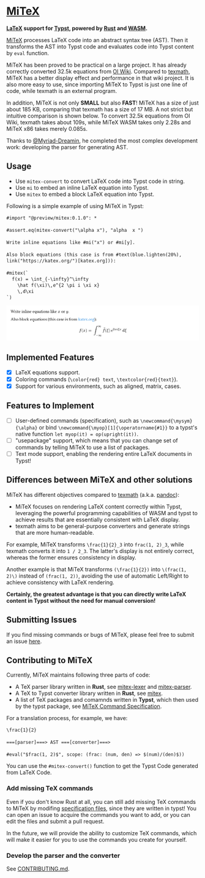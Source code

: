 # [MiTeX](https://github.com/OrangeX4/mitex)

**[LaTeX](https://www.latex-project.org/) support for [Typst](https://typst.app/), powered by [Rust](https://www.rust-lang.org/) and [WASM](https://webassembly.org/).**

[MiTeX](https://github.com/OrangeX4/mitex) processes LaTeX code into an abstract syntax tree (AST). Then it transforms the AST into Typst code and evaluates code into Typst content by `eval` function.

MiTeX has been proved to be practical on a large project. It has already correctly converted 32.5k equations from [OI Wiki](https://github.com/OI-wiki/OI-wiki). Compared to [texmath](https://github.com/jgm/texmath), MiTeX has a better display effect and performance in that wiki project. It is also more easy to use, since importing MiTeX to Typst is just one line of code, while texmath is an external program.

In addition, MiTeX is not only **SMALL** but also **FAST**! MiTeX has a size of just about 185 KB, comparing that texmath has a size of 17 MB. A not strict but intuitive comparison is shown below. To convert 32.5k equations from OI Wiki, texmath takes about 109s, while MiTeX WASM takes only 2.28s and MiTeX x86 takes merely 0.085s.

Thanks to [@Myriad-Dreamin](https://github.com/Myriad-Dreamin), he completed the most complex development work: developing the parser for generating AST.

## Usage

- Use `mitex-convert` to convert LaTeX code into Typst code in string.
- Use `mi` to embed an inline LaTeX equation into Typst.
- Use `mitex` to embed a block LaTeX equation into Typst.

Following is a simple example of using MiTeX in Typst:

```typst
#import "@preview/mitex:0.1.0": *

#assert.eq(mitex-convert("\alpha x"), "alpha  x ")

Write inline equations like #mi("x") or #mi[y].

Also block equations (this case is from #text(blue.lighten(20%), link("https://katex.org/")[katex.org])):

#mitex(`
  f(x) = \int_{-\infty}^\infty
    \hat f(\xi)\,e^{2 \pi i \xi x}
    \,d\xi
`)
```

![example](examples/example.png)

## Implemented Features

- [x] LaTeX equations support.
- [x] Coloring commands (`\color{red} text`, `\textcolor{red}{text}`).
- [x] Support for various environments, such as aligned, matrix, cases.

## Features to Implement

- [ ] User-defined commands (specification), such as `\newcommand{\mysym}{\alpha}` or bind `\newcommand{\myop}[1]{\operatorname{#1}}` to a typst's native function `let myop(it) = op(upright(it))`.
- [ ] "usepackage" support, which means that you can change set of commands by telling MiTeX to use a list of packages.
- [ ] Text mode support, enabling the rendering entire LaTeX documents in Typst!

## Differences between MiTeX and other solutions

MiTeX has different objectives compared to [texmath](https://github.com/jgm/texmath) (a.k.a. [pandoc](https://pandoc.org/)):

- MiTeX focuses on rendering LaTeX content correctly within Typst, leveraging the powerful programming capabilities of WASM and typst to achieve results that are essentially consistent with LaTeX display.
- texmath aims to be general-purpose converters and generate strings that are more human-readable.

For example, MiTeX transforms `\frac{1}{2}_3` into `frac(1, 2)_3`, while texmath converts it into `1 / 2_3`. The latter's display is not entirely correct, whereas the former ensures consistency in display.

Another example is that MiTeX transforms `(\frac{1}{2})` into `\(frac(1, 2)\)` instead of `(frac(1, 2))`, avoiding the use of automatic Left/Right to achieve consistency with LaTeX rendering.

**Certainly, the greatest advantage is that you can directly write LaTeX content in Typst without the need for manual conversion!**

## Submitting Issues

If you find missing commands or bugs of MiTeX, please feel free to submit an issue [here](https://github.com/OrangeX4/mitex/issues).

## Contributing to MiTeX

Currently, MiTeX maintains following three parts of code:

- A TeX parser library written in **Rust**, see [mitex-lexer](https://github.com/OrangeX4/mitex/tree/main/crates/mitex-lexer) and [mitex-parser](https://github.com/OrangeX4/mitex/tree/main/crates/mitex-parser).
- A TeX to Typst converter library written in **Rust**, see [mitex](https://github.com/OrangeX4/mitex/tree/main/crates/mitex).
- A list of TeX packages and comamnds written in **Typst**, which then used by the typst package, see [MiTeX Command Specification](https://github.com/OrangeX4/mitex/tree/main/packages/mitex/specs).

For a translation process, for example, we have:

```
\frac{1}{2}

===[parser]===> AST ===[converter]===>

#eval("$frac(1, 2)$", scope: (frac: (num, den) => $(num)/(den)$))
```

You can use the `#mitex-convert()` function to get the Typst Code generated from LaTeX Code.

### Add missing TeX commands

Even if you don't know Rust at all, you can still add missing TeX commands to MiTeX by modifing [specification files](https://github.com/OrangeX4/mitex/tree/main/packages/mitex/specs), since they are written in typst! You can open an issue to acquire the commands you want to add, or you can edit the files and submit a pull request.

In the future, we will provide the ability to customize TeX commands, which will make it easier for you to use the commands you create for yourself.

### Develop the parser and the converter

See [CONTRIBUTING.md](https://github.com/OrangeX4/mitex/blob/main/CONTRIBUTING.md).
